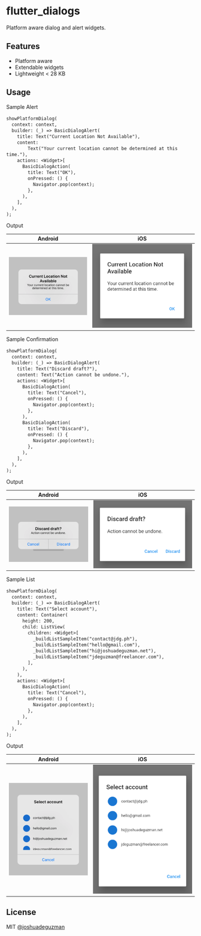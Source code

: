 # flutter_dialogs

Platform aware dialog and alert widgets.

## Features

- Platform aware
- Extendable widgets
- Lightweight < 28 KB

## Usage

Sample Alert
```
showPlatformDialog(
  context: context,
  builder: (_) => BasicDialogAlert(
    title: Text("Current Location Not Available"),
    content:
        Text("Your current location cannot be determined at this time."),
    actions: <Widget>[
      BasicDialogAction(
        title: Text("OK"),
        onPressed: () {
          Navigator.pop(context);
        },
      ),
    ],
  ),
);
```
Output

|Android|iOS|
|---|---|
|![android-basic-dialog-alert](.github/basic_ios_alert.png)|![ios-basic-dialog-alert](.github/basic_android_alert.png)|


Sample Confirmation
```
showPlatformDialog(
  context: context,
  builder: (_) => BasicDialogAlert(
    title: Text("Discard draft?"),
    content: Text("Action cannot be undone."),
    actions: <Widget>[
      BasicDialogAction(
        title: Text("Cancel"),
        onPressed: () {
          Navigator.pop(context);
        },
      ),
      BasicDialogAction(
        title: Text("Discard"),
        onPressed: () {
          Navigator.pop(context);
        },
      ),
    ],
  ),
);
```
Output

|Android|iOS|
|---|---|
|![android-basic-dialog-confirmation](.github/basic_ios_confirmation.png)|![ios-basic-dialog-confirmation](.github/basic_android_confirmation.png)|

Sample List
```
showPlatformDialog(
  context: context,
  builder: (_) => BasicDialogAlert(
    title: Text("Select account"),
    content: Container(
      height: 200,
      child: ListView(
        children: <Widget>[
          _buildListSampleItem("contact@jdg.ph"),
          _buildListSampleItem("hello@gmail.com"),
          _buildListSampleItem("hi@joshuadeguzman.net"),
          _buildListSampleItem("jdeguzman@freelancer.com"),
        ],
      ),
    ),
    actions: <Widget>[
      BasicDialogAction(
        title: Text("Cancel"),
        onPressed: () {
          Navigator.pop(context);
        },
      ),
    ],
  ),
);
```
Output

|Android|iOS|
|---|---|
|![android-basic-dialog-list](.github/basic_ios_list.png)|![ios-basic-dialog-list](.github/basic_android_list.png)|

## License

MIT [@joshuadeguzman](https://github.com/joshuadeguzman/flutter-dialogs/blob/master/LICENSE)
